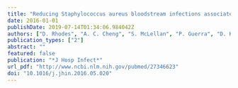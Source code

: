 ```yaml
---
title: "Reducing Staphylococcus aureus bloodstream infections associated with peripheral intravenous cannulae: successful implementation of a care bundle at a large Australian health service"
date: 2016-01-01
publishDate: 2019-07-14T01:34:06.984042Z
authors: ["D. Rhodes", "A. C. Cheng", "S. McLellan", "P. Guerra", "D. Karanfilovska", "S. Aitchison", "K. Watson", "P. Bass", "L. J. Worth"]
publication_types: ["2"]
abstract: ""
featured: false
publication: "*J Hosp Infect*"
url_pdf: "http://www.ncbi.nlm.nih.gov/pubmed/27346623"
doi: "10.1016/j.jhin.2016.05.020"
---
```


